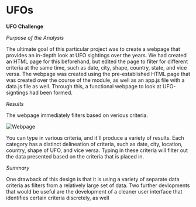 # UFOs

**UFO Challenge**

*Purpose of the Analysis*

The ultimate goal of this particular project was to create a webpage that provides an in-depth look at UFO sightings over the years. We had created an HTML page for this beforehand, but edited the page to filter for different criteria at the same time, such as date, city, shape, country, state, and vice versa. The webpage was created using the pre-established HTML page that was created over the course of the module, as well as an app.js file with a data.js file as well. Through this, a functional webpage to look at UFO-signtings had been formed.

*Results*

The webpage immediately filters based on verious criteria.

![Webpage](https://user-images.githubusercontent.com/6594718/168714881-cd9dcb83-edae-4639-84b5-f47369bbb157.png)

You can type in various criteria, and it'll produce a variety of results. Each category has a distinct delineation of criteria, such as date, city, location, country, shape of UFO, and vice versa. Typing in these criteria will filter out the data presented based on the criteria that is placed in.

*Summary*

One drawback of this design is that it is using a variety of separate data criteria as filters from a relatively large set of data. Two further devlopments that would be useful are the development of a cleaner user interface that identifies certain criteria discretely, as well 
